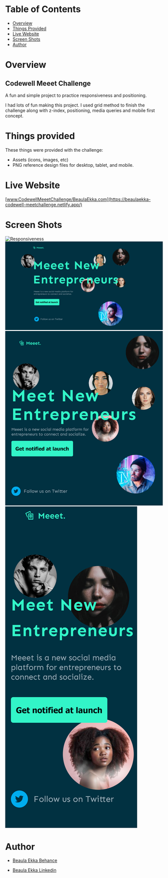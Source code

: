# Table of Contents

- [Overview](#Overview)
- [Things Provided ](#things-provided)
- [Live Website](#live-website)
- [Screen Shots](#screen-shots)
- [Author]()

# Overview

## Codewell Meeet Challenge

A fun and simple project to practice responsiveness and positioning.

I had lots of fun making this project. I used grid method to finish the challenge along with z-index, positioning, media queries and mobile first concept.

# Things provided

These things were provided with the challenge:

- Assets (icons, images, etc)
- PNG reference design files for desktop, tablet, and mobile.

# Live Website

[www.CodewellMeeetChallenge/BeaulaEkka.com](https://beaulaekka-codewell-meetchallenge.netlify.app/)

# Screen Shots

![Responsiveness](/MyScreenshots/Animation.gif)
![Desktop](/MyScreenshots/Screenshot%202023-01-20%20at%2002-05-05%20Codewell%20Challenge.png)
![Tablet](/MyScreenshots/Screenshot%202023-01-20%20at%2002-04-19%20Codewell%20Challenge.png)
![Mobile](/MyScreenshots/Screenshot%202023-01-20%20at%2002-03-07%20Codewell%20Challenge.png)

# Author

- [Beaula Ekka Behance](https://www.behance.net/beaula)

- [Beaula Ekka Linkedin](https://www.linkedin.com/in/beaula-ekka-favejee-97316558/)
